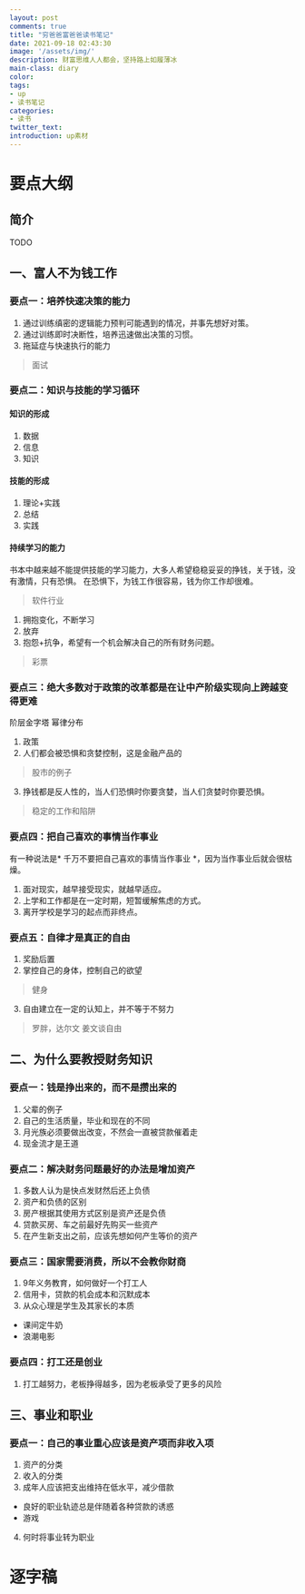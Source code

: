 ```yaml
---
layout: post
comments: true
title: "穷爸爸富爸爸读书笔记"
date: 2021-09-18 02:43:30
image: '/assets/img/'
description: 财富思维人人都会，坚持路上如履薄冰
main-class: diary
color:
tags:
- up
- 读书笔记
categories:
- 读书
twitter_text:
introduction: up素材 
---
```

# 要点大纲

## 简介
TODO
## 一、富人不为钱工作
### 要点一：培养快速决策的能力
1. 通过训练缜密的逻辑能力预判可能遇到的情况，并事先想好对策。
2. 通过训练即时决断性，培养迅速做出决策的习惯。
3. 拖延症与快速执行的能力
 > 面试 

### 要点二：知识与技能的学习循环
#### 知识的形成
1. 数据
2. 信息
3. 知识
#### 技能的形成
1. 理论+实践
2. 总结
3. 实践
#### 持续学习的能力
书本中越来越不能提供技能的学习能力，大多人希望稳稳妥妥的挣钱，关于钱，没有激情，只有恐惧。
在恐惧下，为钱工作很容易，钱为你工作却很难。
> 软件行业  

1. 拥抱变化，不断学习 
2. 放弃 
3. 抱怨+抗争，希望有一个机会解决自己的所有财务问题。  

> 彩票  

### 要点三：绝大多数对于政策的改革都是在让中产阶级实现向上跨越变得更难
阶层金字塔
幂律分布
1. 政策
2. 人们都会被恐惧和贪婪控制，这是金融产品的
  > 股市的例子
3. 挣钱都是反人性的，当人们恐惧时你要贪婪，当人们贪婪时你要恐惧。
  > 稳定的工作和陷阱  

### 要点四：把自己喜欢的事情当作事业
有一种说法是* 千万不要把自己喜欢的事情当作事业 *，因为当作事业后就会很枯燥。
1. 面对现实，越早接受现实，就越早适应。
2. 上学和工作都是在一定时期，短暂缓解焦虑的方式。
3. 离开学校是学习的起点而非终点。

### 要点五：自律才是真正的自由
1. 奖励后置
2. 掌控自己的身体，控制自己的欲望
> 健身  
3. 自由建立在一定的认知上，并不等于不努力
> 罗胖，达尔文
> 姜文谈自由

## 二、为什么要教授财务知识

### 要点一：钱是挣出来的，而不是攒出来的
1. 父辈的例子
2. 自己的生活质量，毕业和现在的不同
3. 月光族必须要做出改变，不然会一直被贷款催着走
4. 现金流才是王道

### 要点二：解决财务问题最好的办法是增加资产
1. 多数人认为是快点发财然后还上负债
2. 资产和负债的区别
3. 房产根据其使用方式区别是资产还是负债
4. 贷款买房、车之前最好先购买一些资产
5. 在产生新支出之前，应该先想如何产生等价的资产

### 要点三：国家需要消费，所以不会教你财商
1. 9年义务教育，如何做好一个打工人
2. 信用卡，贷款的机会成本和沉默成本
3. 从众心理是学生及其家长的本质
  - 课间定牛奶
  - 浪潮电影

### 要点四：打工还是创业
1. 打工越努力，老板挣得越多，因为老板承受了更多的风险

## 三、事业和职业

### 要点一：自己的事业重心应该是资产项而非收入项
1. 资产的分类
2. 收入的分类
3. 成年人应该把支出维持在低水平，减少借款
  - 良好的职业轨迹总是伴随着各种贷款的诱惑
  - 游戏
4. 何时将事业转为职业


# 逐字稿
